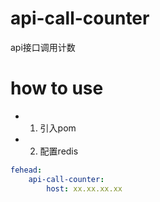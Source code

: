 # api-call-counter
api接口调用计数
# how to use
- 1. 引入pom
- 2. 配置redis
```yml
fehead:
    api-call-counter:
        host: xx.xx.xx.xx
```